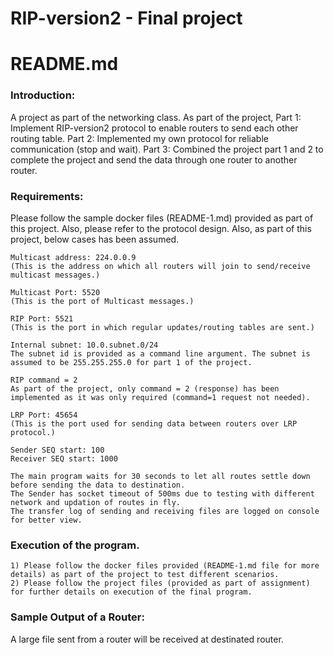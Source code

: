 # RIP-version2 - Final project
README.md
==========================

### Introduction: 
A project as part of the networking class. As part of the project,
Part 1: Implement RIP-version2 protocol to enable routers to send each other routing table.
Part 2: Implemented my own protocol for reliable communication (stop and wait).
Part 3: Combined the project part 1 and 2 to complete the project and send the data through one router to another router.

### Requirements: 
Please follow the sample docker files (README-1.md) provided as part of this project. Also, please refer to the protocol design.
Also, as part of this project, below cases has been assumed.

    Multicast address: 224.0.0.9 
    (This is the address on which all routers will join to send/receive multicast messages.)

    Multicast Port: 5520 
    (This is the port of Multicast messages.)

    RIP Port: 5521 
    (This is the port in which regular updates/routing tables are sent.)

    Internal subnet: 10.0.subnet.0/24
    The subnet id is provided as a command line argument. The subnet is assumed to be 255.255.255.0 for part 1 of the project.

    RIP command = 2
    As part of the project, only command = 2 (response) has been implemented as it was only required (command=1 request not needed).

    LRP Port: 45654
    (This is the port used for sending data between routers over LRP protocol.)

    Sender SEQ start: 100
    Receiver SEQ start: 1000

    The main program waits for 30 seconds to let all routes settle down before sending the data to destination.
    The Sender has socket timeout of 500ms due to testing with different network and updation of routes in fly.
    The transfer log of sending and receiving files are logged on console for better view.


### Execution of the program.<br>
    
    1) Please follow the docker files provided (README-1.md file for more details) as part of the project to test different scenarios.
    2) Please follow the project files (provided as part of assignment) for further details on execution of the final program.


### Sample Output of a Router:
A large file sent from a router will be received at destinated router.
